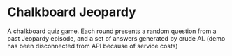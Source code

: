 # Chalkboard Jeopardy
A chalkboard quiz game. Each round presents a random question from a past Jeopardy episode, and a set of answers generated by crude AI. (demo has been disconnected from API because of service costs)
